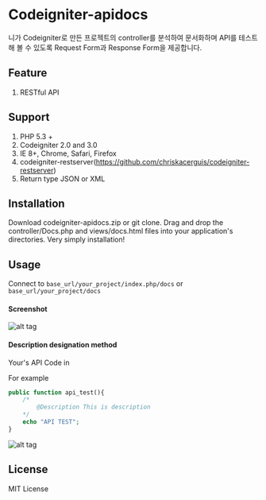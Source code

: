 # Codeigniter-apidocs

니가 Codeigniter로 만든 프로젝트의 controller를 분석하여 문서화하며 API를 테스트 해 볼 수 있도록 Request Form과 Response Form을 제공합니다.

## Feature
1. RESTful API 

## Support

1. PHP 5.3 +
2. Codeigniter 2.0 and 3.0
3. IE 8+, Chrome, Safari, Firefox
4. codeigniter-restserver(https://github.com/chriskacerguis/codeigniter-restserver)
5. Return type JSON or XML

## Installation

Download codeigniter-apidocs.zip or git clone. Drag and drop the controller/Docs.php and views/docs.html files into your application's directories. 
Very simply installation!

## Usage

Connect to `base_url/your_project/index.php/docs` or `base_url/your_project/docs`

#### Screenshot

![alt tag](https://cdn.rawgit.com/myartame/codeigniter-apidocs/develop/assets/img/docs_screenshot.png)

#### Description designation method

Your's API Code in 

For example
```php
public function api_test(){
	/*
		@Description This is description 
	*/
	echo "API TEST";
}
```

![alt tag](https://cdn.rawgit.com/myartame/codeigniter-apidocs/develop/assets/img/description_screenshot.png)

## License

MIT License
